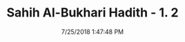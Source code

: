---
title        : "Sahih Al-Bukhari Hadith - 1. 2"
date         : 7/25/2018 1:47:48 PM
draft        : false
type         : "hadith"
layout       : "hadith"
BookCode     : "SHB"
VolumeNumber : "1"
HadithNumber : "2"
categories  :  ["Revelation-'How the Divine Inspirations started"]
tags  :  ["Aisha"]
---